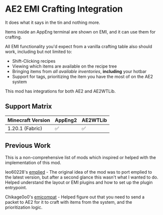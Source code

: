 # AE2 EMI Crafting Integration

It does what it says in the tin and nothing more.

Items inside an AppEng terminal are shown on EMI, and it can use them for crafting.

All EMI functionality you'd expect from a vanilla crafting table also should work, including but not limited to:

- Shift-Clicking recipes
- Viewing which items are available on the recipe tree
- Bringing items from *all available inventories*, **including** your hotbar
- Support for tags, prioritizing the item you have the most of on the AE2 system

This mod has integrations for both AE2 and AE2WTLib.

## Support Matrix

| Minecraft Version | AppEng2 | AE2WTLib |
|-------------------|---------|----------|
| 1.20.1 (Fabric)   | ✅       | ✅        |

## Previous Work

This is a non-comprehensive list of mods which inspired or helped with the implementation of this mod.

leo60228's [emplied](https://modrinth.com/mod/emplied) - The original idea of the mod was to port emplied to the latest
version, but after a second glance this wasn't what I wanted to do. Helped understand the layout or EMI plugins and how
to set up the plugin entrypoint. 

Chikage0o0's [emicompat](https://modrinth.com/mod/emicompat) - Helped figure out that you need to send a packet to AE2 
for it to craft with items from the system, and the prioritization logic.  

